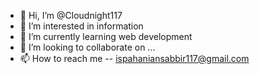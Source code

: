 - 👋 Hi, I’m @Cloudnight117
- 👀 I’m interested in information
- 🌱 I’m currently learning web development
- 💞️ I’m looking to collaborate on ...
- 📫 How to reach me -- ispahaniansabbir117@gmail.com

<!---
Cloudnight117/Cloudnight117 is a ✨ special ✨ repository because its `README.md` (this file) appears on your GitHub profile.
You can click the Preview link to take a look at your changes.
--->
